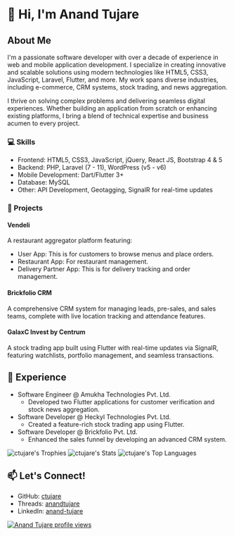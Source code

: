 # 👋 Hi, I'm Anand Tujare
## About Me
I'm a passionate software developer with over a decade of experience in web and mobile application development. I specialize in creating innovative and scalable solutions using modern technologies like HTML5, CSS3, JavaScript, Laravel, Flutter, and more. My work spans diverse industries, including e-commerce, CRM systems, stock trading, and news aggregation.

I thrive on solving complex problems and delivering seamless digital experiences. Whether building an application from scratch or enhancing existing platforms, I bring a blend of technical expertise and business acumen to every project.

### 💻 Skills
- Frontend: HTML5, CSS3, JavaScript, jQuery, React JS, Bootstrap 4 & 5
- Backend: PHP, Laravel (7 - 11), WordPress (v5 - v6)
- Mobile Development: Dart/Flutter 3+
- Database: MySQL
- Other: API Development, Geotagging, SignalR for real-time updates

### 🚀 Projects
#### Vendeli
A restaurant aggregator platform featuring:

- User App: This is for customers to browse menus and place orders.
- Restaurant App: For restaurant management.
- Delivery Partner App: This is for delivery tracking and order management.

#### Brickfolio CRM
A comprehensive CRM system for managing leads, pre-sales, and sales teams, complete with live location tracking and attendance features.

#### GalaxC Invest by Centrum
A stock trading app built using Flutter with real-time updates via SignalR, featuring watchlists, portfolio management, and seamless transactions.

## 🌟 Experience
- Software Engineer @ Amukha Technologies Pvt. Ltd.
  - Developed two Flutter applications for customer verification and stock news aggregation.
- Software Developer @ Heckyl Technologies Pvt. Ltd.
  - Created a feature-rich stock trading app using Flutter.
- Software Developer @ Brickfolio Pvt. Ltd.
  - Enhanced the sales funnel by developing an advanced CRM system.

![ctujare's Trophies](https://github-profile-trophy.vercel.app/?username=ctujare&theme=darkhub)
![ctujare's Stats](https://github-readme-stats.vercel.app/api?username=ctujare&theme=dracula&show_icons=true&hide_border=true&count_private=true)
![ctujare's Top Languages](https://github-readme-stats.vercel.app/api/top-langs/?username=ctujare&theme=dracula&show_icons=true&hide_border=true&layout=compact)

## 📫 Let's Connect!
- GitHub: [ctujare](https://www.github.com/ctujare)
- Threads: [anandtujare](https://www.threads.net/@anandtujare)
- LinkedIn: [anand-tujare](https://www.linkedin.com/in/anand-tujare/)

[![Anand Tujare profile views](https://u8views.com/api/v1/github/profiles/19292827/views/day-week-month-total-count.svg)](https://u8views.com/github/ctujare)
